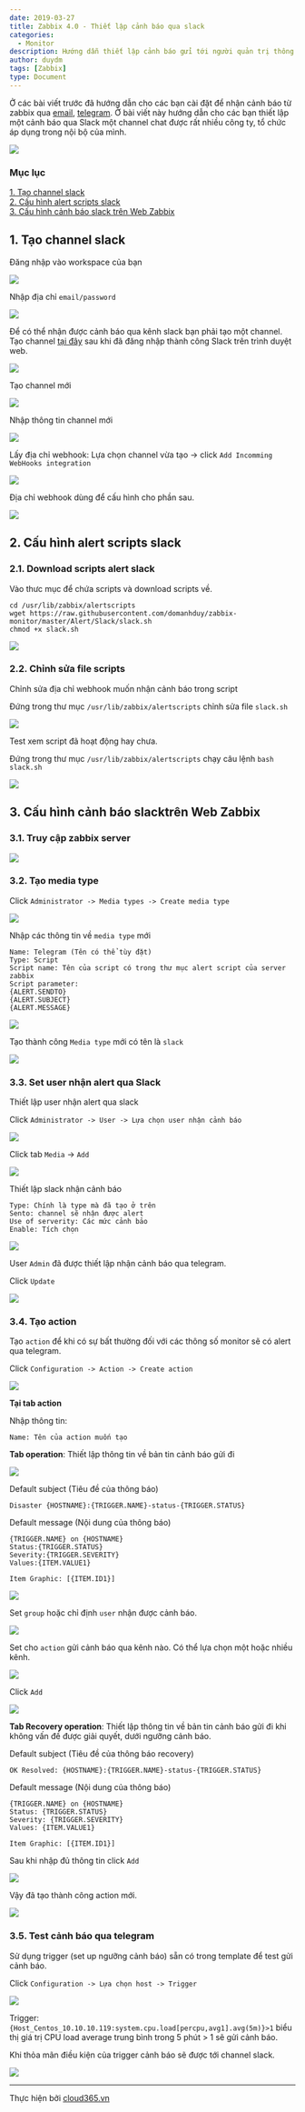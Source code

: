 ```yaml
---
date: 2019-03-27
title: Zabbix 4.0 - Thiết lập cảnh báo qua slack
categories:
  - Monitor
description: Hướng dẫn thiết lập cảnh báo gửi tới người quản trị thông qua slack.
author: duydm
tags: [Zabbix]
type: Document
---
```


Ở các bài viết trước đã hướng dẫn cho các bạn cài đặt để nhận cảnh báo từ zabbix qua <a href="https://blog.cloud365.vn/monitor/zabbix4-thiet-lap-canh-bao-qua-email/" target="_blank">email</a>, <a href="https://blog.cloud365.vn/monitor/zabbix4-thiet-lap-canh-bao-qua-telegram/" target="_blank">telegram</a>. Ở bài viết này hướng dẫn cho các bạn thiết lập một cảnh báo qua Slack một channel chat được rất nhiều công ty, tổ chức áp dụng trong nội bộ của mình.

![](/images/img-zabbix-slack/Screenshot_1270.png)

### Mục lục

[1. Tạo channel slack](#channel)<br>
[2. Cấu hình alert scripts slack](#script)<br>
[3. Cấu hình cảnh báo slack trên Web Zabbix](#telegram)<br>

<a name="channel"></a>
## 1. Tạo channel slack

Đăng nhập vào workspace của bạn

![](/images/img-zabbix-slack/Screenshot_1271.png)

Nhập địa chỉ `email/password`

![](/images/img-zabbix-slack/Screenshot_1272.png)

Để có thể nhận được cảnh báo qua kênh slack bạn phải tạo một channel. Tạo channel <a href="https://my.slack.com/services/new/incoming-webhook" target="_blank">tại đây</a> sau khi đã đăng nhập thành công Slack trên trình duyệt web.

![](/images/img-zabbix-slack/Screenshot_1273.png)

Tạo channel mới

![](/images/img-zabbix-slack/Screenshot_1274.png)

Nhập thông tin channel mới

![](/images/img-zabbix-slack/Screenshot_1275.png)

Lấy địa chỉ webhook: Lựa chọn channel vừa tạo -> click `Add Incomming WebHooks integration`

![](/images/img-zabbix-slack/Screenshot_1276.png)

Địa chỉ webhook dùng để cấu hình cho phần sau.

![](/images/img-zabbix-slack/Screenshot_1277.png)

<a name="script"></a>
## 2. Cấu hình alert scripts slack

### 2.1. Download scripts alert slack

Vào thưc mục để chứa scripts và download scripts về.

```
cd /usr/lib/zabbix/alertscripts
wget https://raw.githubusercontent.com/domanhduy/zabbix-monitor/master/Alert/Slack/slack.sh
chmod +x slack.sh
```

![](/images/img-zabbix-slack/Screenshot_1278.png)

### 2.2. Chỉnh sửa file scripts

Chỉnh sửa địa chỉ webhook  muốn nhận cảnh báo trong script

Đứng trong thư mục `/usr/lib/zabbix/alertscripts` chỉnh sửa file `slack.sh`

![](/images/img-zabbix-slack/Screenshot_1279.png)

Test xem script đã hoạt động hay chưa.

Đứng trong thư mục `/usr/lib/zabbix/alertscripts` chạy câu lệnh `bash slack.sh`

![](/images/img-zabbix-slack/Screenshot_1280.png)

## 3. Cấu hình cảnh báo slacktrên Web Zabbix

### 3.1. Truy cập zabbix server

![](/images/img-zabbix-slack/Screenshot_1281.png)

### 3.2. Tạo media type

Click `Administrator -> Media types -> Create media type`

![](/images/img-zabbix-slack/Screenshot_1282.png)

Nhập các thông tin về `media type` mới

```
Name: Telegram (Tên có thể tùy đặt)
Type: Script
Script name: Tên của script có trong thư mục alert script của server zabbix
Script parameter:
{ALERT.SENDTO}
{ALERT.SUBJECT}
{ALERT.MESSAGE}
```
![](/images/img-zabbix-slack/Screenshot_1283.png)

Tạo thành công `Media type` mới có tên là `slack`

![](/images/img-zabbix-slack/Screenshot_1284.png)

### 3.3. Set user nhận alert qua Slack

Thiết lập user nhận alert qua slack

Click `Administrator -> User -> Lựa chọn user nhận cảnh báo`

![](/images/img-zabbix-slack/Screenshot_1285.png)

Click tab `Media` -> `Add` 

![](/images/img-zabbix-slack/Screenshot_1286.png)

Thiết lập slack nhận cảnh báo

```
Type: Chính là type mà đã tạo ở trên
Sento: channel sẽ nhận được alert
Use of serverity: Các mức cảnh bảo
Enable: Tích chọn
```
![](/images/img-zabbix-slack/Screenshot_1287.png)

User `Admin` đã được thiết lập nhận cảnh báo qua telegram.

Click `Update`

![](/images/img-zabbix-slack/Screenshot_1288.png)

### 3.4. Tạo action

Tạo `action` để khi có sự bất thường đối với các thông số monitor sẽ có alert qua telegram.

Click `Configuration -> Action -> Create action`

![](/images/img-zabbix-slack/Screenshot_442.png)

**Tại tab action**

Nhập thông tin:

```
Name: Tên của action muốn tạo
```

**Tab operation**: Thiết lập thông tin về bản tin cảnh báo gửi đi

![](/images/img-zabbix-slack/Screenshot_443.png)

Default subject (Tiêu đề của thông báo)

```
Disaster {HOSTNAME}:{TRIGGER.NAME}-status-{TRIGGER.STATUS}
```

Default message (Nội dung của thông báo)

```
{TRIGGER.NAME} on {HOSTNAME}
Status:{TRIGGER.STATUS}
Severity:{TRIGGER.SEVERITY}
Values:{ITEM.VALUE1}

Item Graphic: [{ITEM.ID1}]
```
![](/images/img-zabbix-slack/Screenshot_1023.png)

Set `group` hoặc chỉ định `user` nhận được cảnh báo.

![](/images/img-zabbix-slack/Screenshot_1024.png)

Set cho `action` gửi cảnh báo qua kênh nào. Có thể lựa chọn một hoặc nhiều kênh.

![](/images/img-zabbix-slackScreenshot_1142.png)

Click `Add`

![](/images/img-zabbix-slack/Screenshot_1028.png)

**Tab Recovery operation**: Thiết lập thông tin về bản tin cảnh báo gửi đi khi không vấn đề được giải quyết, dưới ngưỡng cảnh báo.

Default subject (Tiêu đề của thông báo recovery)

```
OK Resolved: {HOSTNAME}:{TRIGGER.NAME}-status-{TRIGGER.STATUS}
```

Default message (Nội dung của thông báo)

```
{TRIGGER.NAME} on {HOSTNAME}
Status: {TRIGGER.STATUS}
Severity: {TRIGGER.SEVERITY}
Values: {ITEM.VALUE1}

Item Graphic: [{ITEM.ID1}]
```

Sau khi nhập đủ thông tin click `Add`

![](/images/img-zabbix-slack/Screenshot_1029.png)

Vậy đã tạo thành công action mới.

![](/images/img-zabbix-slack/Screenshot_1030.png)

### 3.5. Test cảnh báo qua telegram

Sử dụng trigger (set up ngưỡng cảnh báo) sẵn có trong template để test gửi cảnh báo.

Click `Configuration -> Lựa chọn host -> Trigger`

![](/images/img-zabbix-slack/Screenshot_1033.png)

Trigger: `{Host_Centos_10.10.10.119:system.cpu.load[percpu,avg1].avg(5m)}>1` biểu thị giá trị CPU load average trung bình trong 5 phút > 1 sẽ gửi cảnh báo.

Khi thỏa mãn điều kiện của trigger cảnh báo sẽ được tới channel slack.

![](/images/img-zabbix-slack/Screenshot_1141.png)

---
Thực hiện bởi <a href="https://cloud365.vn/" target="_blank">cloud365.vn</a>